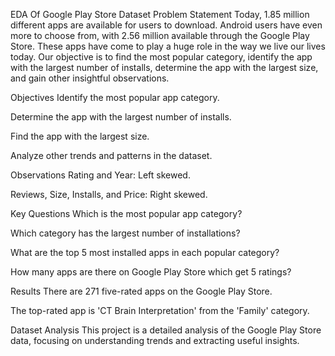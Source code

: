 EDA Of Google Play Store Dataset
Problem Statement
Today, 1.85 million different apps are available for users to download. Android users have even more to choose from, with 2.56 million available through the Google Play Store. These apps have come to play a huge role in the way we live our lives today. Our objective is to find the most popular category, identify the app with the largest number of installs, determine the app with the largest size, and gain other insightful observations.

Objectives
Identify the most popular app category.

Determine the app with the largest number of installs.

Find the app with the largest size.

Analyze other trends and patterns in the dataset.

Observations
Rating and Year: Left skewed.

Reviews, Size, Installs, and Price: Right skewed.

Key Questions
Which is the most popular app category?

Which category has the largest number of installations?

What are the top 5 most installed apps in each popular category?

How many apps are there on Google Play Store which get 5 ratings?

Results
There are 271 five-rated apps on the Google Play Store.

The top-rated app is 'CT Brain Interpretation' from the 'Family' category.

Dataset Analysis
This project is a detailed analysis of the Google Play Store data, focusing on understanding trends and extracting useful insights.
